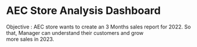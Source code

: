 # AEC Store Analysis Dashboard
Objective : AEC store wants to create an 3 Months sales report for 2022. So that, Manager can understand their customers and grow more sales in 2023.
